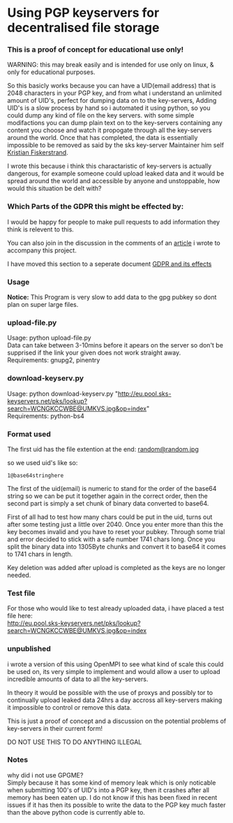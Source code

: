 # Using PGP keyservers for decentralised file storage
    
### This is a proof of concept for educational use only!

WARNING: this may break easily and is intended for use only on linux, & only for educational purposes.  

So this basicly works because you can have a UID(email address) that is 2048 characters in your PGP key, and from what i understand an unlimited amount of UID's, perfect for dumping data on to the key-servers, Adding UID's is a slow process by hand so i automated it using python, so you could dump any kind of file on the key servers. with some simple modifactions you can dump plain text on to the key-servers containing any content you choose and watch it propogate through all the key-servers around the world. Once that has completed, the data is essentially impossible to be removed as said by the sks key-server Maintainer him self [Kristian Fiskerstrand](https://blog.sumptuouscapital.com/2016/03/openpgp-certificates-can-not-be-deleted-from-keyservers/).

I wrote this because i think this charactaristic of key-servers is actually dangerous, for example someone could upload leaked data and it would be spread around the world and accessible by anyone and unstoppable, how would this situation be delt with?

### Which Parts of the GDPR this might be effected by:  

I would be happy for people to make pull requests to add information they think is relevent to this.  

You can also join in the discussion in the comments of an [article](https://medium.com/@mdrahony/are-pgp-key-servers-breaking-the-law-under-the-gdpr-a81ddd709d3e) i wrote to accompany this project.  

I have moved this section to a seperate document [GDPR and its effects](https://github.com/yakamok/keyserver-fs/blob/master/GDPR.md)  

### Usage 

__Notice:__ This Program is very slow to add data to the gpg pubkey so dont plan on super large files.  

### upload-file.py

Usage: python upload-file.py <file>  
Data can take between 3-10mins before it apears on the server so don't be supprised if the link your given does not work straight away.  
Requirements: gnupg2, pinentry  

### download-keyserv.py

Usage: python download-keyserv.py "http://eu.pool.sks-keyservers.net/pks/lookup?search=WCNGKCCWBE@UMKVS.jpg&op=index"  
Requirements: python-bs4  

### Format used

The first uid has the file extention at the end: random@random.jpg   

so we used uid's like so:  

    1@base64stringhere

The first of the uid(email) is numeric to stand for the order of the base64 string so we can be put it together again in the correct order, then the second part is simply a set chunk of binary data converted to base64.  

First of all had to test how many chars could be put in the uid, turns out after some testing just a little over 2040. Once you enter more than this the key becomes invalid and you have to reset your pubkey. Through some trial and error decided to stick with a safe number 1741 chars long. Once you split the binary data into 1305Byte chunks and convert it to base64 it comes to 1741 chars in length. 

Key deletion was added after upload is completed as the keys are no longer needed.  

### Test file

For those who would like to test already uploaded data, i have placed a test file here:  
http://eu.pool.sks-keyservers.net/pks/lookup?search=WCNGKCCWBE@UMKVS.jpg&op=index  

### unpublished 

i wrote a version of this using OpenMPI to see what kind of scale this could be used on, its very simple to implement and would allow a user to upload incredible amounts of data to all the key-servers.  

In theory it would be possible with the use of proxys and possibly tor to continually upload leaked data 24hrs a day accross all key-servers making it impossible to control or remove this data.

This is just a proof of concept and a discussion on the potential problems of key-servers in their current form!

DO NOT USE THIS TO DO ANYTHING ILLEGAL

### Notes

why did i not use GPGME?  
Simply because it has some kind of memory leak which is only noticable when submitting 100's of UID's into a PGP key, then it crashes after all memory has been eaten up. I do not know if this has been fixed in recent issues if it has then its possible to write the data to the PGP key much faster than the above python code is currently able to.  
